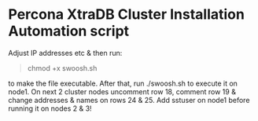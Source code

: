 #   Percona XtraDB Cluster Installation Automation script

Adjust IP addresses etc & then run:

> chmod +x swoosh.sh

to make the file executable. After that, run ./swoosh.sh to execute it on node1. 
On next 2 cluster nodes uncomment row 18, comment row 19 & change addresses & names on rows 24 & 25.
Add sstuser on node1 before running it on nodes 2 & 3!
